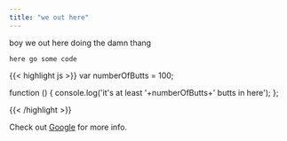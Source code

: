 ```yaml
---
title: "we out here"
---
```

boy we out here doing the damn thang

`here go some code`

{{< highlight js >}}
var numberOfButts = 100;

function () {
    console.log('it\'s at least '+numberOfButts+' butts in here');
};

{{< /highlight >}}

Check out [Google][google] for more info.

[google]: https://google.com